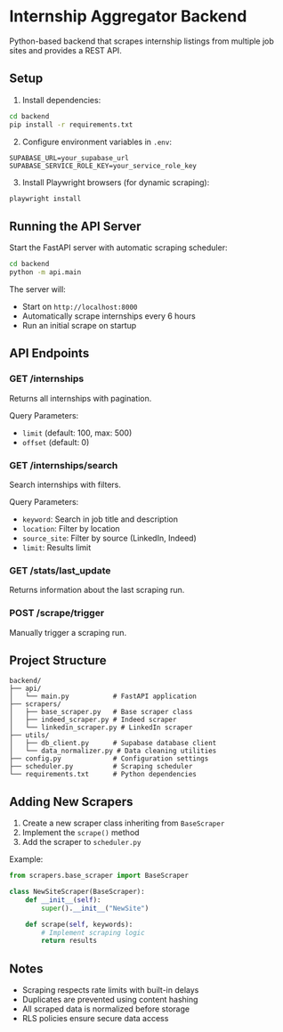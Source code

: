 # Internship Aggregator Backend

Python-based backend that scrapes internship listings from multiple job sites and provides a REST API.

## Setup

1. Install dependencies:
```bash
cd backend
pip install -r requirements.txt
```

2. Configure environment variables in `.env`:
```
SUPABASE_URL=your_supabase_url
SUPABASE_SERVICE_ROLE_KEY=your_service_role_key
```

3. Install Playwright browsers (for dynamic scraping):
```bash
playwright install
```

## Running the API Server

Start the FastAPI server with automatic scraping scheduler:

```bash
cd backend
python -m api.main
```

The server will:
- Start on `http://localhost:8000`
- Automatically scrape internships every 6 hours
- Run an initial scrape on startup

## API Endpoints

### GET /internships
Returns all internships with pagination.

Query Parameters:
- `limit` (default: 100, max: 500)
- `offset` (default: 0)

### GET /internships/search
Search internships with filters.

Query Parameters:
- `keyword`: Search in job title and description
- `location`: Filter by location
- `source_site`: Filter by source (LinkedIn, Indeed)
- `limit`: Results limit

### GET /stats/last_update
Returns information about the last scraping run.

### POST /scrape/trigger
Manually trigger a scraping run.

## Project Structure

```
backend/
├── api/
│   └── main.py           # FastAPI application
├── scrapers/
│   ├── base_scraper.py   # Base scraper class
│   ├── indeed_scraper.py # Indeed scraper
│   └── linkedin_scraper.py # LinkedIn scraper
├── utils/
│   ├── db_client.py      # Supabase database client
│   └── data_normalizer.py # Data cleaning utilities
├── config.py             # Configuration settings
├── scheduler.py          # Scraping scheduler
└── requirements.txt      # Python dependencies
```

## Adding New Scrapers

1. Create a new scraper class inheriting from `BaseScraper`
2. Implement the `scrape()` method
3. Add the scraper to `scheduler.py`

Example:
```python
from scrapers.base_scraper import BaseScraper

class NewSiteScraper(BaseScraper):
    def __init__(self):
        super().__init__("NewSite")

    def scrape(self, keywords):
        # Implement scraping logic
        return results
```

## Notes

- Scraping respects rate limits with built-in delays
- Duplicates are prevented using content hashing
- All scraped data is normalized before storage
- RLS policies ensure secure data access

